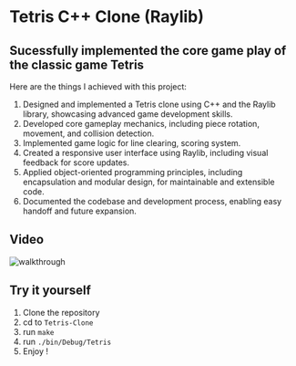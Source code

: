 # Tetris C++ Clone (Raylib)

## Sucessfully implemented the core game play of the classic game Tetris

Here are the things I achieved with this project: 
1. Designed and implemented a Tetris clone using C++ and the Raylib library, showcasing advanced game development skills.
2. Developed core gameplay mechanics, including piece rotation, movement, and collision detection.
3. Implemented game logic for line clearing, scoring system.
4. Created a responsive user interface using Raylib, including visual feedback for score updates.
5. Applied object-oriented programming principles, including encapsulation and modular design, for maintainable and extensible code.
6. Documented the codebase and development process, enabling easy handoff and future expansion.

## Video
![walkthrough](https://github.com/user-attachments/assets/e0fa3144-4302-48cb-8028-ebd064e4bc1d)


## Try it yourself
1. Clone the repository
2. cd to `Tetris-Clone`
3. run `make`
4. run `./bin/Debug/Tetris`
5. Enjoy !
